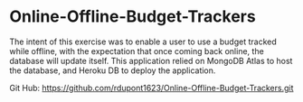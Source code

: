 # Online-Offline-Budget-Trackers

The intent of this exercise was to enable a user to use a budget tracked while offline, with the expectation that once coming back online, the database will update itself. This application relied on MongoDB Atlas to host the database, and Heroku DB to deploy the application. 

Git Hub: https://github.com/rdupont1623/Online-Offline-Budget-Trackers.git
